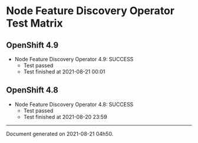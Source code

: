 
Node Feature Discovery Operator Test Matrix
===========================================

OpenShift 4.9
-------------


* Node Feature Discovery Operator 4.9: SUCCESS
  - Test passed
  - Test finished at 2021-08-21 00:01

OpenShift 4.8
-------------


* Node Feature Discovery Operator 4.8: SUCCESS
  - Test passed
  - Test finished at 2021-08-20 23:59


---
Document generated on 2021-08-21 04h50.
